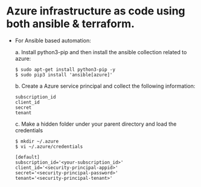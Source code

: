# Azure infrastructure as code using both ansible &amp; terraform.

- For Ansible based automation:
  
    a. Install python3-pip and then install the ansible collection related to azure:

    ```
    $ sudo apt-get install python3-pip -y
    $ sudo pip3 install 'ansible[azure]'
    ```

    b. Create a Azure service principal and collect the following information:
    ```
    subscription_id
    client_id
    secret
    tenant
    ```

    c. Make a hidden folder under your parent directory and load the credentials
    ```
    $ mkdir ~/.azure
    $ vi ~/.azure/credentials
    
    [default]
    subscription_id='<your-subscription_id>'
    client_id='<security-principal-appid>'
    secret='<security-principal-password>'
    tenant='<security-principal-tenant>'  
    ```
